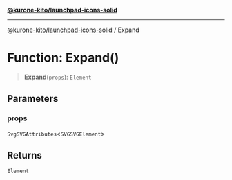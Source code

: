 [**@kurone-kito/launchpad-icons-solid**](../README.md)

***

[@kurone-kito/launchpad-icons-solid](../globals.md) / Expand

# Function: Expand()

> **Expand**(`props`): `Element`

## Parameters

### props

`SvgSVGAttributes`\<`SVGSVGElement`\>

## Returns

`Element`

